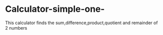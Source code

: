 # Calculator-simple-one-
This calculator finds the sum,difference,product,quotient and remainder of 2 numbers
